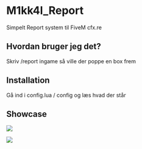 # M1kk4l_Report
Simpelt Report system til FiveM cfx.re

## Hvordan bruger jeg det?
Skriv /report ingame så ville der poppe en box frem

## Installation

Gå ind i config.lua / config og læs hvad der står

## Showcase
![](https://i.gyazo.com/1f73936b8c810d2249872d0e5026e951.png)

![](https://i.gyazo.com/a6a26e227e254364f448336e6e24ad03.png)

